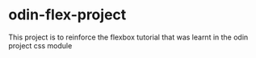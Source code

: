 # odin-flex-project
This project is to reinforce the flexbox tutorial that was learnt in the odin project css module
